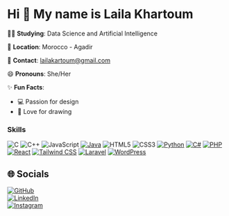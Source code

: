 # Hi 👋 My name is Laila Khartoum

👩‍🎓 **Studying**: Data Science and Artificial Intelligence

📍 **Location**: Morocco - Agadir  

📩 **Contact**: lailakartoum@gmail.com

😄 **Pronouns**: She/Her

✨ **Fun Facts**:  
- 💻 Passion for design  
- 🎨 Love for drawing

### Skills

![C](https://img.shields.io/badge/C-00599C?style=flat&logo=c&logoColor=white)
![C++](https://img.shields.io/badge/C++-00599C?style=flat&logo=c%2B%2B&logoColor=white)
![JavaScript](https://img.shields.io/badge/JavaScript-323330?style=flat&logo=javascript&logoColor=F7DF1E)
[![Java](https://img.shields.io/badge/Java-007396?style=flat&logo=java&logoColor=white)](https://www.oracle.com/java/)
![HTML5](https://img.shields.io/badge/HTML5-E34F26?style=flat&logo=html5&logoColor=white)
![CSS3](https://img.shields.io/badge/CSS3-1572B6?style=flat&logo=css3&logoColor=white)
[![Python](https://img.shields.io/badge/Python-3776AB?style=flat&logo=python&logoColor=white)](https://www.python.org/)
[![C#](https://img.shields.io/badge/C%23-239120?style=flat&logo=c-sharp&logoColor=white)](https://docs.microsoft.com/en-us/dotnet/csharp/)
[![PHP](https://img.shields.io/badge/PHP-777BB4?style=flat&logo=php&logoColor=white)](https://www.php.net/)
[![React](https://img.shields.io/badge/React-20232A?style=flat&logo=react&logoColor=61DAFB)](https://reactjs.org/)
[![Tailwind CSS](https://img.shields.io/badge/Tailwind_CSS-38B2AC?style=flat&logo=tailwind-css&logoColor=white)](https://tailwindcss.com/)
[![Laravel](https://img.shields.io/badge/Laravel-FF2D20?style=flat&logo=laravel&logoColor=white)](https://laravel.com/)
[![WordPress](https://img.shields.io/badge/WordPress-21759B?style=flat&logo=wordpress&logoColor=white)](https://wordpress.org/)


## 🌐 Socials
[![GitHub](https://img.shields.io/badge/GitHub-000?style=for-the-badge&logo=github&logoColor=white)](https://github.com/lailakhartoum)  
[![LinkedIn](https://img.shields.io/badge/LinkedIn-0077B5?style=for-the-badge&logo=linkedin&logoColor=white)](https://www.linkedin.com/in/laila-khartoum-9a92492a3)  
[![Instagram](https://img.shields.io/badge/Instagram-E4405F?style=for-the-badge&logo=instagram&logoColor=white)](https://www.instagram.com/your-instagram-username)  

